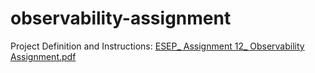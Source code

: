 # observability-assignment
Project Definition and Instructions: [ESEP_ Assignment 12_ Observability Assignment.pdf](https://github.com/user-attachments/files/18049733/ESEP_.Assignment.12_.Observability.Assignment.pdf)
